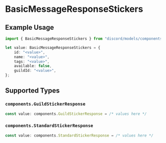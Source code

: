# BasicMessageResponseStickers

## Example Usage

```typescript
import { BasicMessageResponseStickers } from "discord/models/components";

let value: BasicMessageResponseStickers = {
    id: "<value>",
    name: "<value>",
    tags: "<value>",
    available: false,
    guildId: "<value>",
};
```

## Supported Types

### `components.GuildStickerResponse`

```typescript
const value: components.GuildStickerResponse = /* values here */
```

### `components.StandardStickerResponse`

```typescript
const value: components.StandardStickerResponse = /* values here */
```

